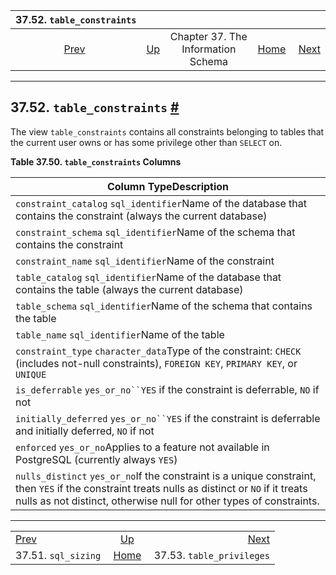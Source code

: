 <!--?xml version="1.0" encoding="UTF-8" standalone="no"?-->

|                37.52. `table_constraints`               |                                                                    |                                    |                                                       |                                                                     |
| :-----------------------------------------------------: | :----------------------------------------------------------------- | :--------------------------------: | ----------------------------------------------------: | ------------------------------------------------------------------: |
| [Prev](infoschema-sql-sizing.html "37.51. sql_sizing")  | [Up](information-schema.html "Chapter 37. The Information Schema") | Chapter 37. The Information Schema | [Home](index.html "PostgreSQL 17devel Documentation") |  [Next](infoschema-table-privileges.html "37.53. table_privileges") |

***

## 37.52. `table_constraints` [#](#INFOSCHEMA-TABLE-CONSTRAINTS)

The view `table_constraints` contains all constraints belonging to tables that the current user owns or has some privilege other than `SELECT` on.

**Table 37.50. `table_constraints` Columns**

| Column TypeDescription                                                                                                                                                                                                 |
| ---------------------------------------------------------------------------------------------------------------------------------------------------------------------------------------------------------------------- |
| `constraint_catalog` `sql_identifier`Name of the database that contains the constraint (always the current database)                                                                                                   |
| `constraint_schema` `sql_identifier`Name of the schema that contains the constraint                                                                                                                                    |
| `constraint_name` `sql_identifier`Name of the constraint                                                                                                                                                               |
| `table_catalog` `sql_identifier`Name of the database that contains the table (always the current database)                                                                                                             |
| `table_schema` `sql_identifier`Name of the schema that contains the table                                                                                                                                              |
| `table_name` `sql_identifier`Name of the table                                                                                                                                                                         |
| `constraint_type` `character_data`Type of the constraint: `CHECK` (includes not-null constraints), `FOREIGN KEY`, `PRIMARY KEY`, or `UNIQUE`                                                                           |
| `is_deferrable` `yes_or_no``YES` if the constraint is deferrable, `NO` if not                                                                                                                                          |
| `initially_deferred` `yes_or_no``YES` if the constraint is deferrable and initially deferred, `NO` if not                                                                                                              |
| `enforced` `yes_or_no`Applies to a feature not available in PostgreSQL (currently always `YES`)                                                                                                                        |
| `nulls_distinct` `yes_or_no`If the constraint is a unique constraint, then `YES` if the constraint treats nulls as distinct or `NO` if it treats nulls as not distinct, otherwise null for other types of constraints. |

***

|                                                         |                                                                    |                                                                     |
| :------------------------------------------------------ | :----------------------------------------------------------------: | ------------------------------------------------------------------: |
| [Prev](infoschema-sql-sizing.html "37.51. sql_sizing")  | [Up](information-schema.html "Chapter 37. The Information Schema") |  [Next](infoschema-table-privileges.html "37.53. table_privileges") |
| 37.51. `sql_sizing`                                     |        [Home](index.html "PostgreSQL 17devel Documentation")       |                                           37.53. `table_privileges` |
